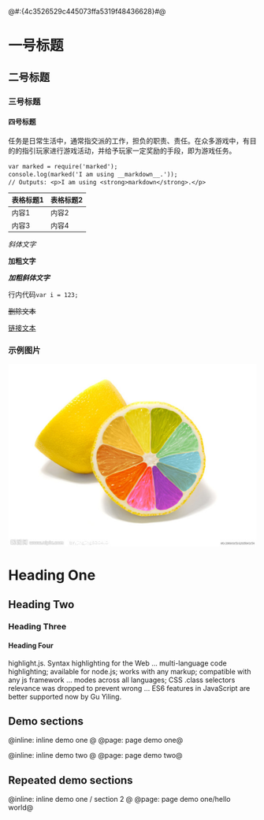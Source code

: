 @#:{4c3526529c445073ffa5319f48436628}#@
# 一号标题
## 二号标题
### 三号标题
#### 四号标题

任务是日常生活中，通常指交派的工作，担负的职责、责任。在众多游戏中，有目的的指引玩家进行游戏活动，并给予玩家一定奖励的手段，即为游戏任务。

```
var marked = require('marked');
console.log(marked('I am using __markdown__.'));
// Outputs: <p>I am using <strong>markdown</strong>.</p>
```

表格标题1|表格标题2
---|---
内容1|内容2
内容3 | 内容4

_斜体文字_

__加粗文字__

___加粗斜体文字___

行内代码```var i = 123;```

~~删除文本~~

[链接文本](http://baidu.com)

### 示例图片
![示例图片](./image.jpg)

# Heading One
## Heading Two
### Heading Three
#### Heading Four

highlight.js. Syntax highlighting for the Web ... multi-language code highlighting; available
for node.js; works with any markup; compatible with any js framework ... modes across all languages;
CSS .class selectors relevance was dropped to prevent wrong ... ES6 features in JavaScript are better
supported now by Gu Yiling.

## Demo sections

@inline: inline demo one @
@page: page demo one@

@inline: inline demo two @
@page: page demo two@

## Repeated demo sections

@inline: inline demo one / section 2 @
@page: page demo one/hello world@
